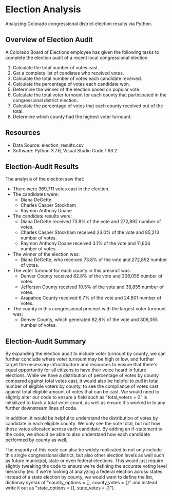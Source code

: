# Election Analysis
Analyzing Colorado congressional district election results via Python.

## Overview of Election Audit
A Colorado Board of Elections employee has given the following tasks to complete the election audit of a recent local congressional election.

1. Calculate the total number of votes cast.
2. Get a complete list of candiates who received votes.
3. Calculate the total number of votes each candidate received.
4. Calculate the percentage of votes each candidate won.
5. Determine the winner of the election based on popular vote.
6. Calculate the total voter turnount for each county that participated in the congressional district election.
7. Calculate the percentage of votes that each county received out of the total.
8. Determine which county had the highest voter turnount.

## Resources
- Data Source: election_results.csv
- Software: Python 3.7.6, Visual Studio Code 1.63.2

## Election-Audit Results
The analysis of the election saw that:
- There were 369,711 votes cast in the election.
- The candidates were:
    - Diana DeGette
    - Charles Casper Stockham
    - Raymon Anthony Doane
- The candidate results were:
    - Diana DeGette received 73.8% of the vote and 272,892 number of votes.
    - Charles Casper Stockham received 23.0% of the vote and 85,213 number of votes.
    - Raymon Anthony Doane received 3.1% of the vote and 11,606 number of votes.
- The winner of the election was:
    - Diana DeGette, who received 73.8% of the vote and 272,892 number of votes.
- The voter turnount for each county in this precinct was:
    - Denver County received 82.8% of the vote and 306,055 number of votes.
    - Jefferson County received 10.5% of the vote and 38,855 number of votes.
    - Arapahoe County received 6.7% of the vote and 24,801 number of votes.
- The county in this congressional precinct with the largest voter turnount was:
    - Denver County, which generated 82.8% of the vote and 306,055 number of votes.

## Election-Audit Summary
By expanding the election audit to include voter turnount by county, we can further conclude where voter turnount may be high or low, and further target the necessary infrustructure and resources to ensure that there's equal opportunity for all citizens to have their voice heard in future elections.  While we have a distribution of percentage of votes by county compared against total votes cast, it would also be helpful to pull in total number of eligible voters by county, to see the compliance of votes cast against total eligible amount of votes that can be cast.  We would need to slightly alter our code to ensure a field such as "total_voters = 0" is initialized to track a total voter count, as well as ensure it's worked in to any further downstream lines of code.

In addition, it would be helpful to understand the distribution of votes by candidate in each eligible county.  We only see the vote total, but not how those votes allocated across each candidate.  By adding an if-statement to the code, we should be able to also understand how each candidate performed by county as well.

The majority of this code can also be widely replicated to not only include this single congressional district, but also other election levels as well such as future municipal, state or even federal elections.  This would just require slightly tweaking the code to ensure we're defining the accurate voting level hierarchy (ex: if we're looking at analyzing a federal election across states instead of a state election by county, we would want to define the list, dictionay syntax of "county_options = [], county_votes = {}" and instead write it out as "state_options = [], state_votes = {}").
